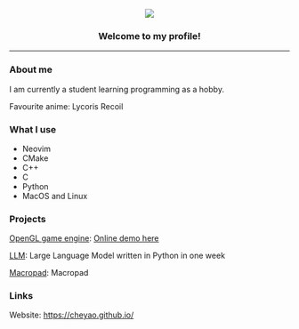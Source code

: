 <p align="center">
  <img src="https://img.shields.io/stackexchange/stackoverflow/r/18260623?color=orange&label=reputation&logo=stackoverflow&style=for-the-badge&cacheSeconds=1600">
</p>

<h3 align="center">Welcome to my profile!</h1>
<hr>

### About me

I am currently a student learning programming as a hobby.

Favourite anime: Lycoris Recoil

### What I use

- Neovim
- CMake
- C++
- C
- Python
- MacOS and Linux

### Projects

[OpenGL game engine](https://github.com/cheyao/opengl): [Online demo here](https://cheyao.github.io/game)

[LLM](https://github.com/cheyao/llm): Large Language Model written in Python in one week

[Macropad](https://github.com/cheyao/macropad): Macropad

### Links

Website: https://cheyao.github.io/
